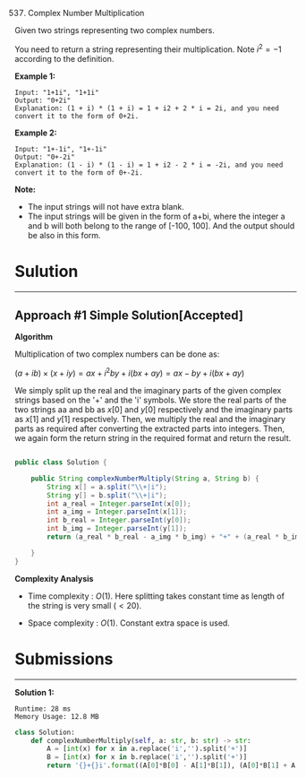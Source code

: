 537. Complex Number Multiplication

Given two strings representing two complex numbers.

You need to return a string representing their multiplication. Note $i^{2} = -1$ according to the definition.

**Example 1:**
```
Input: "1+1i", "1+1i"
Output: "0+2i"
Explanation: (1 + i) * (1 + i) = 1 + i2 + 2 * i = 2i, and you need convert it to the form of 0+2i.
```

**Example 2:**
```
Input: "1+-1i", "1+-1i"
Output: "0+-2i"
Explanation: (1 - i) * (1 - i) = 1 + i2 - 2 * i = -2i, and you need convert it to the form of 0+-2i.
```

**Note:**

* The input strings will not have extra blank.
* The input strings will be given in the form of a+bi, where the integer a and b will both belong to the range of [-100, 100]. And the output should be also in this form.

# Sulution
---
## Approach #1 Simple Solution[Accepted]
**Algorithm**

Multiplication of two complex numbers can be done as:

$(a+ib) \times (x+iy)=ax+i^2by+i(bx+ay)=ax-by+i(bx+ay)$

We simply split up the real and the imaginary parts of the given complex strings based on the '+' and the 'i' symbols. We store the real parts of the two strings aa and bb as $x[0]$ and $y[0]$ respectively and the imaginary parts as $x[1]$ and $y[1]$ respectively. Then, we multiply the real and the imaginary parts as required after converting the extracted parts into integers. Then, we again form the return string in the required format and return the result.

```java

public class Solution {

    public String complexNumberMultiply(String a, String b) {
        String x[] = a.split("\\+|i");
        String y[] = b.split("\\+|i");
        int a_real = Integer.parseInt(x[0]);
        int a_img = Integer.parseInt(x[1]);
        int b_real = Integer.parseInt(y[0]);
        int b_img = Integer.parseInt(y[1]);
        return (a_real * b_real - a_img * b_img) + "+" + (a_real * b_img + a_img * b_real) + "i";

    }
}
```

**Complexity Analysis**

* Time complexity : $O(1)$. Here splitting takes constant time as length of the string is very small $(<20)$.

* Space complexity : $O(1)$. Constant extra space is used.

# Submissions
---
**Solution 1:**
```
Runtime: 28 ms
Memory Usage: 12.8 MB
```
```python
class Solution:
    def complexNumberMultiply(self, a: str, b: str) -> str:
        A = [int(x) for x in a.replace('i','').split('+')]
        B = [int(x) for x in b.replace('i','').split('+')]
        return '{}+{}i'.format((A[0]*B[0] - A[1]*B[1]), (A[0]*B[1] + A[1]*B[0]))
```